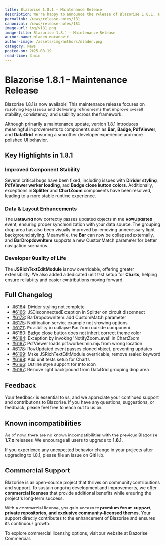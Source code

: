 ```yaml
---
title: Blazorise 1.8.1 – Maintenance Release
description: We're happy to announce the release of Blazorise 1.8.1, a maintenance update that brings important bug fixes and enhancements to ensure a smoother and more stable experience for developers using Blazorise.
permalink: /news/release-notes/181
canonical: /news/release-notes/181
image-url: img/v181.png
image-title: Blazorise 1.8.1 – Maintenance Release
author-name: Mladen Macanović
author-image: /assets/img/authors/mladen.png
category: News
posted-on: 2025-08-19
read-time: 3 min
---
```


# Blazorise 1.8.1 – Maintenance Release

Blazorise 1.8.1 is now available! This maintenance release focuses on resolving key issues and delivering refinements that improve overall stability, consistency, and usability across the framework.

Although primarily a maintenance update, version 1.8.1 introduces meaningful improvements to components such as **Bar**, **Badge**, **PdfViewer**, and **DataGrid**, ensuring a smoother developer experience and more polished UI behavior.

## Key Highlights in 1.8.1

### Improved Component Stability

Several critical bugs have been fixed, including issues with **Divider styling**, **PdfViewer worker loading**, and **Badge close button colors**. Additionally, exceptions in **Splitter** and **ChartZoom** components have been resolved, leading to a more stable runtime experience.

### Data & Layout Enhancements

The **DataGrid** now correctly passes updated objects in the **RowUpdated** event, ensuring proper synchronization with your data source. The grouping drop area has also been visually improved by removing unnecessary light background styling. Meanwhile, the **Bar** can now be collapsed externally, and **BarDropdownItem** supports a new CustomMatch parameter for better navigation scenarios.

### Developer Quality of Life

The **JSRichTextEditModule** is now overridable, offering greater extensibility. We also added a dedicated unit test setup for **Charts**, helping ensure reliability and easier contributions moving forward.

## Full Changelog

- [#6164](https://github.com/Megabit/Blazorise/issues/6164): Divider styling not complete
- [#6166](https://github.com/Megabit/Blazorise/issues/6166): JSDisconnectedException in Splitter on circuit disconnect
- [#6173](https://github.com/Megabit/Blazorise/issues/6173): BarDropdownItem: add CustomMatch parameter
- [#6175](https://github.com/Megabit/Blazorise/issues/6175): Notification service example not showing options
- [#6177](https://github.com/Megabit/Blazorise/issues/6177): Possibility to collapse Bar from outside component
- [#6180](https://github.com/Megabit/Blazorise/issues/6180): Badge close button does not inherit correct theme color
- [#6184](https://github.com/Megabit/Blazorise/issues/6184): Exception by invoking 'NotifyZoomLevel' in ChartZoom
- [#6187](https://github.com/Megabit/Blazorise/issues/6187): PdfViewer loads pdf.worker.min.mjs from wrong location
- [#6178](https://github.com/Megabit/Blazorise/issues/6178): RowUpdated event passes cloned object, preventing updates
- [#6199](https://github.com/Megabit/Blazorise/issues/6199): Make JSRichTextEditModule overridable, remove sealed keyword
- [#6198](https://github.com/Megabit/Blazorise/issues/6198): Add unit tests setup for Charts
- [#6196](https://github.com/Megabit/Blazorise/issues/6196): Outline style support for Info icon
- [#6197](https://github.com/Megabit/Blazorise/issues/6197): Remove light background from DataGrid grouping drop area

## Feedback

Your feedback is essential to us, and we appreciate your continued support and contributions to Blazorise. If you have any questions, suggestions, or feedback, please feel free to reach out to us on.

## Known incompatibilities

As of now, there are no known incompatibilities with the previous Blazorise **1.7.x** releases. We encourage all users to upgrade to **1.8.1**.

If you experience any unexpected behavior change in your projects after upgrading to 1.8.1, please file an issue on GitHub.

## Commercial Support

Blazorise is an open-source project that thrives on community contributions and support. To sustain ongoing development and improvements, we offer **commercial licenses** that provide additional benefits while ensuring the project's long-term success.

With a commercial license, you gain access to **premium forum support, private repositories, and exclusive community-licensed themes**. Your support directly contributes to the enhancement of Blazorise and ensures its continuous growth.

To explore commercial licensing options, visit our website at Blazorise Commercial.
